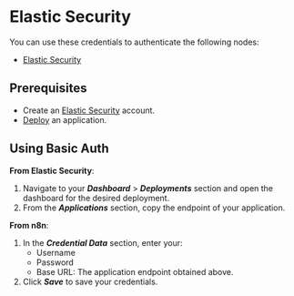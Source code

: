 # Elastic Security

You can use these credentials to authenticate the following nodes:

- [Elastic Security](/integrations/nodes/n8n-nodes-base.elasticSecurity/)

## Prerequisites

- Create an [Elastic Security](https://www.elastic.co/security) account.
- [Deploy](https://www.elastic.co/guide/en/cloud/current/ec-create-deployment.html) an application.

## Using Basic Auth

**From Elastic Security**:

1. Navigate to your ***Dashboard*** > ***Deployments*** section and open the dashboard for the desired deployment.
2. From the ***Applications*** section, copy the endpoint of your application.

**From n8n**:

1. In the ***Credential Data*** section, enter your:
    * Username
    * Password
    * Base URL: The application endpoint obtained above.
2. Click ***Save*** to save your credentials.
